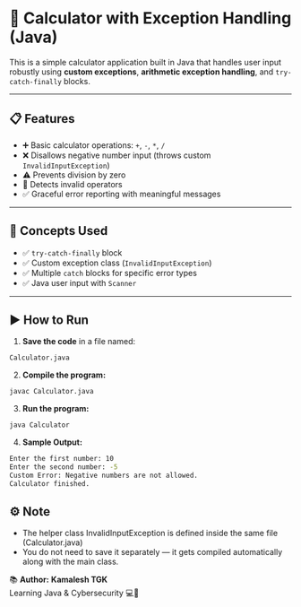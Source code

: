 # 🧮 Calculator with Exception Handling (Java)

This is a simple calculator application built in Java that handles user input robustly using **custom exceptions**, **arithmetic exception handling**, and `try-catch-finally` blocks.

---

## 📋 Features

- ➕ Basic calculator operations: `+`, `-`, `*`, `/`
- ❌ Disallows negative number input (throws custom `InvalidInputException`)
- ⚠️ Prevents division by zero
- 🛑 Detects invalid operators
- ✅ Graceful error reporting with meaningful messages

---

## 🧠 Concepts Used

- ✅ `try-catch-finally` block
- ✅ Custom exception class (`InvalidInputException`)
- ✅ Multiple `catch` blocks for specific error types
- ✅ Java user input with `Scanner`

---

## ▶️ How to Run

1. **Save the code** in a file named:
```bash
Calculator.java
```

2. **Compile the program:**
```bash
javac Calculator.java
```

3. **Run the program:**
```bash
java Calculator
```

4. **Sample Output:**
```bash
Enter the first number: 10
Enter the second number: -5
Custom Error: Negative numbers are not allowed.
Calculator finished.
```
## ⚙️ **Note**
- The helper class InvalidInputException is defined inside the same file (Calculator.java)
- You do not need to save it separately — it gets compiled automatically along with the main
  class.

📚 **Author:**
**Kamalesh TGK**<br>
Learning Java & Cybersecurity 💻🔐
